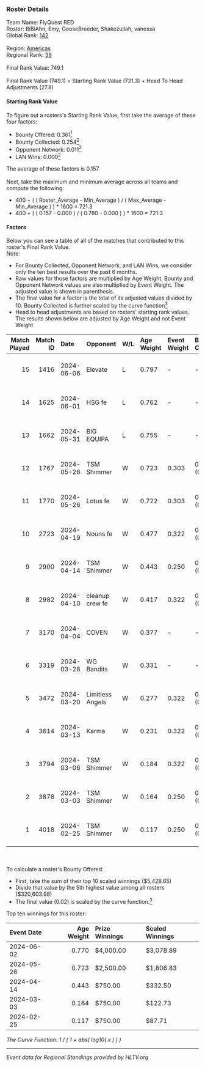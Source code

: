 ### Roster Details<br />
Team Name: FlyQuest RED<br />
Roster: BiBiAhn, Emy, GooseBreeder, Shakezullah, vanessa<br />
Global Rank: [142](../standings_global.md)<br />
<br />
Region: [Americas]( ../standings_americas.md)<br />
Regional Rank: [38]( ../standings_americas.md)<br />
<br />
Final Rank Value:  749.1<br />
<br />
Final Rank Value (749.1) = Starting Rank Value (721.3) + Head To Head Adjustments (27.8)<br />

#### Starting Rank Value<br />
To figure out a rosters's Starting Rank Value, first take the average of these four factors:<br />
- Bounty Offered: 0.361[<sup>1</sup>](#table2)
- Bounty Collected: 0.254[<sup>2</sup>](#table1)
- Opponent Network: 0.011[<sup>2</sup>](#table1)
- LAN Wins: 0.000[<sup>2</sup>](#table1)

The average of these factors is 0.157<br />
<br />
Next, take the maximum and minimum average across all teams and compute the following:<br />
- 400 + ( ( Roster_Average - Min_Average ) / ( Max_Average - Min_Average ) ) * 1600 = 721.3
- 400 + ( ( 0.157 - 0.000 ) / ( 0.780 - 0.000 ) ) * 1600 = 721.3


#### Factors<br />
Below you can see a table of all of the matches that contributed to this roster's Final Rank Value.<br />
Note:<br />

- For Bounty Collected, Opponent Network, and LAN Wins, we consider only the ten best results over the past 6 months.
- Raw values for those factors are multiplied by Age Weight. Bounty and Opponent Network values are also multiplied by Event Weight. The adjusted value is shown in parenthesis.
- The final value for a factor is the total of its adjusted values divided by 10. Bounty Collected is further scaled by the curve function[<sup>3</sup>](#curveFunction)
- Head to head adjustments are based on rosters' starting rank values. The results shown below are adjusted by Age Weight and not Event Weight
<span id="table1"></span><br />


| Match Played | Match ID | Date       | Opponent         | W/L | Age Weight | Event Weight | Bounty Collected | Opponent Network | LAN Wins  | H2H Adj. | Roster                                           |
| -: | -: | :- | :- | :- | :- | :- | :- | :- | :- | -: | :- |
|           15 |     1416 | 2024-06-06 | Elevate          | L   | 0.797      | -            | -                | -                | -         |    -5.20 | BiBiAhn, Emy, GooseBreeder, Shakezullah, vanessa |
|           14 |     1625 | 2024-06-01 | HSG fe           | L   | 0.762      | -            | -                | -                | -         |    -9.62 | BiBiAhn, Emy, GooseBreeder, Kaoday, vanessa      |
|           13 |     1662 | 2024-05-31 | BIG EQUIPA       | L   | 0.755      | -            | -                | -                | -         |   -11.56 | BiBiAhn, Emy, GooseBreeder, Kaoday, vanessa      |
|           12 |     1767 | 2024-05-26 | TSM Shimmer      | W   | 0.723      | 0.303        | 0.020 (0.004)    | 0.195 (0.043)    | 0 (0.000) |    10.49 | BiBiAhn, Emy, GooseBreeder, Kaoday, vanessa      |
|           11 |     1770 | 2024-05-26 | Lotus fe         | W   | 0.722      | 0.303        | 0.004 (0.001)    | 0.038 (0.008)    | 0 (0.000) |     7.82 | BiBiAhn, Emy, GooseBreeder, Kaoday, vanessa      |
|           10 |     2723 | 2024-04-19 | Nouns fe         | W   | 0.477      | 0.322        | 0.003 (0.001)    | 0.033 (0.005)    | 0 (0.000) |     5.21 | BiBiAhn, Emy, GooseBreeder, Kaoday, vanessa      |
|            9 |     2900 | 2024-04-14 | TSM Shimmer      | W   | 0.443      | 0.250        | 0.020 (0.002)    | 0.195 (0.022)    | 0 (0.000) |     6.60 | BiBiAhn, Emy, GooseBreeder, Kaoday, vanessa      |
|            8 |     2982 | 2024-04-10 | cleanup crew fe  | W   | 0.417      | 0.322        | 0.002 (0.000)    | 0.020 (0.003)    | 0 (0.000) |     4.44 | BiBiAhn, Emy, GooseBreeder, Kaoday, vanessa      |
|            7 |     3170 | 2024-04-04 | COVEN            | W   | 0.377      | -            | -                | -                | 0 (0.000) |     2.72 | BiBiAhn, Emy, GooseBreeder, Kaoday, vanessa      |
|            6 |     3319 | 2024-03-28 | WG Bandits       | W   | 0.331      | -            | -                | -                | 0 (0.000) |     3.54 | BiBiAhn, Emy, GooseBreeder, Kaoday, vanessa      |
|            5 |     3472 | 2024-03-20 | Limitless Angels | W   | 0.277      | 0.322        | 0.003 (0.000)    | 0.046 (0.004)    | 0 (0.000) |     3.39 | BiBiAhn, Emy, GooseBreeder, Kaoday, vanessa      |
|            4 |     3614 | 2024-03-13 | Karma            | W   | 0.231      | 0.322        | 0.004 (0.000)    | 0.070 (0.005)    | 0 (0.000) |     2.91 | BiBiAhn, Emy, GooseBreeder, Kaoday, vanessa      |
|            3 |     3794 | 2024-03-06 | TSM Shimmer      | W   | 0.184      | 0.322        | 0.020 (0.001)    | 0.195 (0.012)    | 0 (0.000) |     2.76 | BiBiAhn, Emy, GooseBreeder, Kaoday, vanessa      |
|            2 |     3878 | 2024-03-03 | TSM Shimmer      | W   | 0.164      | 0.250        | 0.020 (0.001)    | 0.195 (0.008)    | -         |     2.49 | BiBiAhn, Emy, GooseBreeder, Kaoday, vanessa      |
|            1 |     4018 | 2024-02-25 | TSM Shimmer      | W   | 0.117      | 0.250        | 0.020 (0.001)    | 0.195 (0.006)    | -         |     1.80 | BiBiAhn, Emy, GooseBreeder, Kaoday, vanessa      |

<br />
<span id="table2"></span><br />
To calculate a roster's Bounty Offered:<br />

- First, take the sum of their top 10 scaled winnings ($5,428.65)
- Divide that value by the 5th highest value among all rosters ($320,603.98)
- The final value (0.02) is scaled by the curve function.[<sup>3</sup>](#curveFunction)

Top ten winnings for this roster:<br />

| Event Date | Age Weight | Prize Winnings | Scaled Winnings |
| :- | -: | :- | :- |
| 2024-06-02 |      0.770 | $4,000.00      | $3,078.89       |
| 2024-05-26 |      0.723 | $2,500.00      | $1,806.83       |
| 2024-04-14 |      0.443 | $750.00        | $332.50         |
| 2024-03-03 |      0.164 | $750.00        | $122.73         |
| 2024-02-25 |      0.117 | $750.00        | $87.71          |


<span id="curveFunction"></span>_The Curve Function: 1 / ( 1 + abs( log10( x ) ) )_<br />

---
_Event data for Regional Standings provided by HLTV.org_<br />
